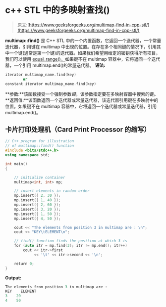 # c++ STL 中的多映射查找()

> 原文:[https://www.geeksforgeeks.org/multimap-find-in-cpp-stl/](https://www.geeksforgeeks.org/multimap-find-in-cpp-stl/)

**multimap::find()** 是 C++ STL 中的一个内置函数，它返回一个迭代器，一个常量迭代器，引用键在 multimap 中出现的位置。在存在多个相同键的情况下，引用其中一个键(通常是第一个键)的迭代器。如果我们希望用给定的密钥获得所有项目，我们可以使用 [equal_range()。](https://www.geeksforgeeks.org/multimap-equal_range-in-c-stl/)如果键不在 multimap 容器中，它将返回一个迭代器，一个引用 multimap.end()的常量迭代器。
**语法:**

```cpp
iterator multimap_name.find(key)
        or 
constant iterator multimap_name.find(key)
```

**参数:**该函数接受一个强制参数*键*，该参数指定要在多映射容器中搜索的键。
**返回值:**该函数返回一个迭代器或常量迭代器，该迭代器引用键在多映射中的位置。如果键不在 multimap 容器中，它将返回一个迭代器或常量迭代器，引用 multimap.end()。

## 卡片打印处理机（Card Print Processor 的缩写）

```cpp
// C++ program for illustration
// of multimap::find() function
#include <bits/stdc++.h>
using namespace std;

int main()
{

    // initialize container
    multimap<int, int> mp;

    // insert elements in random order
    mp.insert({ 2, 30 });
    mp.insert({ 1, 40 });
    mp.insert({ 2, 60 });
    mp.insert({ 3, 20 });
    mp.insert({ 1, 50 });
    mp.insert({ 4, 50 });

    cout << "The elements from position 3 in multimap are : \n";
    cout << "KEY\tELEMENT\n";

    // find() function finds the position at which 3 is
    for (auto itr = mp.find(3); itr != mp.end(); itr++)
        cout << itr->first
             << '\t' << itr->second << '\n';

    return 0;
}
```

**Output:** 

```cpp
The elements from position 3 in multimap are : 
KEY    ELEMENT
3    20
4    50
```
